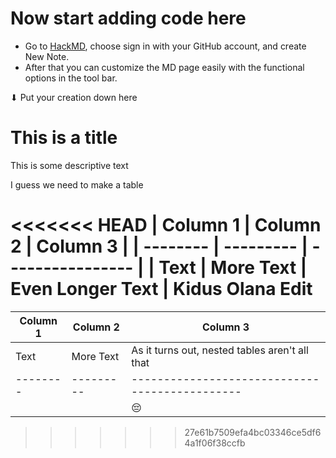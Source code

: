 # Now start adding code here
- Go to [HackMD](https://hackmd.io/), choose sign in with your GitHub account, and create New Note.
- After that you can customize the MD page easily with the functional options in the tool bar.

⬇ Put your creation down here

# This is a title

This is some descriptive text

I guess we need to make a table

<<<<<<< HEAD
| Column 1 | Column 2  |     Column 3     |
| -------- | --------- | ---------------- |
| Text     | More Text | Even Longer Text |
Kidus Olana Edit
=======
| Column 1 | Column 2  |     Column 3                                   |
| -------- | --------- | ---------------------------------------------- |
| Text     | More Text | As it turns out, nested tables aren't all that |
| -------- | --------- | ---------------------------------------------- |
|          |           |                    😔                          |
>>>>>>> 27e61b7509efa4bc03346ce5df64a1f06f38ccfb
